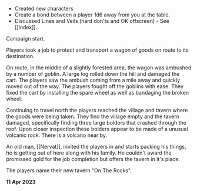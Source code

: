 * Created new characters
* Create a bond between a player 1d6 away from you at the table.
* Discussed Lines and Veils (hard don'ts and OK offscreen) - See [[index]].

Campaign start.

Players took a job to protect and transport a wagon of goods on route to its destination.

On route, in the middle of a slightly forested area, the wagon was ambushed by a number of goblin.
A large log rolled down the hill and damaged the cart.
The players saw the ambush coming from a mile away and quickly moved out of the way.
The players fought off the goblins with ease.
They fixed the cart by installing the spare wheel as well as bandaging the broken wheel.

Continuing to travel north the players reached the village and tavern where the goods were being taken.
They find the village empty and the tavern damaged, specifically finding three large bolders that crashed through the roof.
Upon closer inspection these bolders appear to be made of a unusual volcanic rock. There is a volcano near by. 

An old man, [[Nervat]], invited the players in and starts packing his things, he is getting out of here along with his family.
He couldn't award the promissed gold for the job completion but offers the tavern in it's place.

The players name their new tavern "On The Rocks".


**11 Apr 2023**
